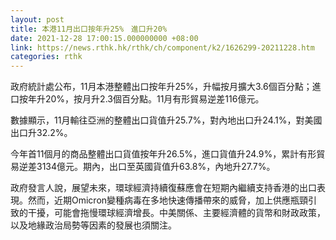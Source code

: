 ```yaml
---
layout: post
title: 本港11月出口按年升25%　進口升20%
date: 2021-12-28 17:00:15.000000000 +08:00
link: https://news.rthk.hk/rthk/ch/component/k2/1626299-20211228.htm
categories: rthk
---
```


政府統計處公布，11月本港整體出口按年升25%，升幅按月擴大3.6個百分點；進口按年升20%，按月升2.3個百分點。11月有形貿易逆差116億元。

數據顯示，11月輸往亞洲的整體出口貨值升25.7%，對內地出口升24.1%，對美國出口升32.2%。

今年首11個月的商品整體出口貨值按年升26.5%，進口貨值升24.9%，累計有形貿易逆差3134億元。期內，出口至英國貨值升63.8%，內地升27.7%。

政府發言人說，展望未來，環球經濟持續復蘇應會在短期內繼續支持香港的出口表現。然而，近期Omicron變種病毒在多地快速傳播帶來的威脅，加上供應瓶頸引致的干擾，可能會拖慢環球經濟增長。中美關係、主要經濟體的貨幣和財政政策，以及地緣政治局勢等因素的發展也須關注。
